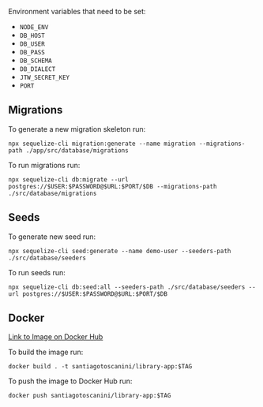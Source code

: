 Environment variables that need to be set:

* `NODE_ENV`
* `DB_HOST`
* `DB_USER`
* `DB_PASS`
* `DB_SCHEMA`
* `DB_DIALECT`
* `JTW_SECRET_KEY`
* `PORT`

## Migrations

To generate a new migration skeleton run:

```shell
npx sequelize-cli migration:generate --name migration --migrations-path ./app/src/database/migrations 
```

To run migrations run:

```shell
npx sequelize-cli db:migrate --url postgres://$USER:$PASSWORD@$URL:$PORT/$DB --migrations-path ./src/database/migrations
```

## Seeds

To generate new seed run:

```shell
npx sequelize-cli seed:generate --name demo-user --seeders-path ./src/database/seeders
```

To run seeds run:

```shell
npx sequelize-cli db:seed:all --seeders-path ./src/database/seeders --url postgres://$USER:$PASSWORD@$URL:$PORT/$DB
```

## Docker

[Link to Image on Docker Hub](https://hub.docker.com/repository/docker/santiagotoscanini/library-app)

To build the image run:

```shell
docker build . -t santiagotoscanini/library-app:$TAG
```

To push the image to Docker Hub run:

```shell
docker push santiagotoscanini/library-app:$TAG
```

